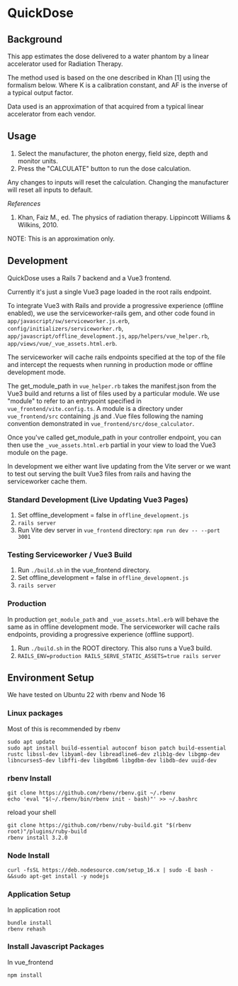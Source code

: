 # QuickDose


## Background
This app estimates the dose delivered to a water phantom by a linear accelerator used for Radiation Therapy.

The method used is based on the one described in Khan [1] using the formalism below. Where K is a calibration constant, and AF is the inverse of a typical output factor.

Data used is an approximation of that acquired from a typical linear accelerator from each vendor.

## Usage
1. Select the manufacturer, the photon energy, field size, depth and monitor units.
2. Press the "CALCULATE" button to run the dose calculation. 

Any changes to inputs will reset the calculation. 
Changing the manufacturer will reset all inputs to default.

*References*
1. Khan, Faiz M., ed. The physics of radiation therapy. Lippincott Williams &amp; Wilkins, 2010.

NOTE: This is an approximation only.

## Development

QuickDose uses a Rails 7 backend and a Vue3 frontend.

Currently it's just a single Vue3 page loaded in the root rails endpoint.

To integrate Vue3 with Rails and provide a progressive experience (offline enabled), we use the serviceworker-rails gem, and other code found in `app/javascript/sw/serviceworker.js.erb`, `config/initializers/serviceworker.rb`, `app/javascript/offline_development.js`, `app/helpers/vue_helper.rb`, `app/views/vue/_vue_assets.html.erb`.

The serviceworker will cache rails endpoints specified at the top of the file and intercept the requests when running in production mode or offline development mode.

The get_module_path in `vue_helper.rb` takes the manifest.json from the Vue3 build and returns a list of files used by a particular module. We use "module" to refer to an entrypoint specified in `vue_frontend/vite.config.ts`. A module is a directory under `vue_frontend/src` containing .js and .Vue files following the naming convention demonstrated in `vue_frontend/src/dose_calculator`.

Once you've called get_module_path in your controller endpoint, you can then use the `_vue_assets.html.erb` partial in your view to load the Vue3 module on the page. 

In development we either want live updating from the Vite server or we want to test out serving the built Vue3 files from rails and having the serviceworker cache them.

### Standard Development (Live Updating Vue3 Pages)

1. Set offline_development = false in `offline_development.js`
2. `rails server`
3. Run Vite dev server in `vue_frontend` directory: `npm run dev -- --port 3001`

### Testing Serviceworker / Vue3 Build

1. Run `./build.sh` in the vue_frontend directory.
2. Set offline_development = false in `offline_development.js`
3. `rails server`

### Production

In production `get_module_path` and `_vue_assets.html.erb` will behave the same as in offline development mode. The serviceworker will cache rails endpoints, providing a progressive experience (offline support).

1. Run `./build.sh` in the ROOT directory. This also runs a Vue3 build.
2. `RAILS_ENV=production RAILS_SERVE_STATIC_ASSETS=true rails server`

## Environment Setup

We have tested on Ubuntu 22 with rbenv and Node 16

### Linux packages

Most of this is recommended by rbenv
```
sudo apt update
sudo apt install build-essential autoconf bison patch build-essential rustc libssl-dev libyaml-dev libreadline6-dev zlib1g-dev libgmp-dev libncurses5-dev libffi-dev libgdbm6 libgdbm-dev libdb-dev uuid-dev
```

### rbenv Install

```
git clone https://github.com/rbenv/rbenv.git ~/.rbenv
echo 'eval "$(~/.rbenv/bin/rbenv init - bash)"' >> ~/.bashrc
```

reload your shell

```
git clone https://github.com/rbenv/ruby-build.git "$(rbenv root)"/plugins/ruby-build
rbenv install 3.2.0
```

### Node Install
```
curl -fsSL https://deb.nodesource.com/setup_16.x | sudo -E bash - &&sudo apt-get install -y nodejs
```

### Application Setup

In application root
```
bundle install
rbenv rehash
```

### Install Javascript Packages
In vue_frontend
```
npm install
```



